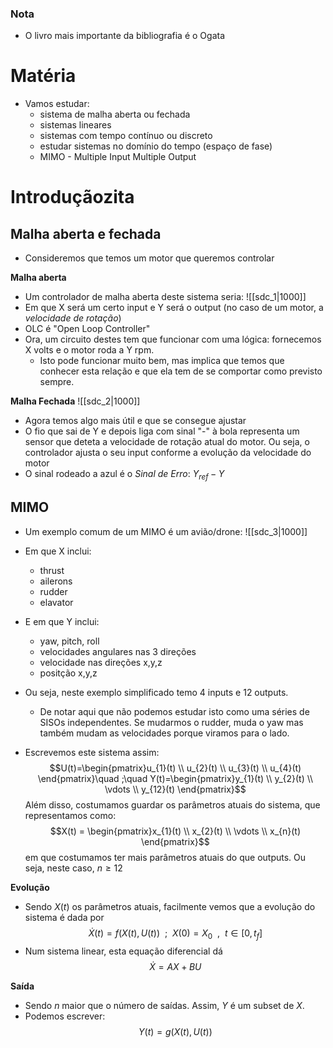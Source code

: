 ### Nota 
- O livro mais importante da bibliografia é o Ogata

# Matéria
- Vamos estudar:
    - sistema de malha aberta ou fechada
    - sistemas lineares
    - sistemas com tempo contínuo ou discreto
    - estudar sistemas no domínio do tempo (espaço de fase)
    - MIMO - Multiple Input Multiple Output

# Introduçãozita
## Malha aberta e fechada
- Consideremos que temos um motor que queremos controlar

**Malha aberta**
- Um controlador de malha aberta deste sistema seria:
![[sdc_1|1000]]
- Em que X será um certo input e Y será o output (no caso de um motor, a *velocidade de rotação*)
- OLC é "Open Loop Controller"
- Ora, um circuito destes tem que funcionar com uma lógica: fornecemos X volts e o motor roda a Y rpm.
    - Isto pode funcionar muito bem, mas implica que temos que conhecer esta relação e que ela tem de se comportar como previsto sempre.

**Malha Fechada**
![[sdc_2|1000]]
- Agora temos algo mais útil e que se consegue ajustar
- O fio que sai de Y e depois liga com sinal "-" à bola representa um sensor que deteta a velocidade de rotação atual do motor. Ou seja, o controlador ajusta o seu input conforme a evolução da velocidade do motor
- O sinal rodeado a azul é o *Sinal de Erro*: $Y_{ref}-Y$

## MIMO
- Um exemplo comum de um MIMO é um avião/drone:
![[sdc_3|1000]]

- Em que X inclui:
    - thrust
    - ailerons
    - rudder
    - elavator
- E em que Y inclui:
    - yaw, pitch, roll
    - velocidades angulares nas 3 direções
    - velocidade nas direções x,y,z
    - positção x,y,z

- Ou seja, neste exemplo simplificado temo 4 inputs e 12 outputs.
    - De notar aqui que não podemos estudar isto como uma séries de SISOs independentes. Se mudarmos o rudder, muda o yaw mas também mudam as velocidades porque viramos para o lado.
- Escrevemos este sistema assim:
$$U(t)=\begin{pmatrix}u_{1}(t) \\ u_{2}(t) \\ u_{3}(t) \\ u_{4}(t) \end{pmatrix}\quad ;\quad Y(t)=\begin{pmatrix}y_{1}(t) \\ y_{2}(t) \\ \vdots \\ y_{12}(t) \end{pmatrix}$$
Além disso, costumamos guardar os parâmetros atuais do sistema, que representamos como:
$$X(t) = \begin{pmatrix}x_{1}(t) \\ x_{2}(t) \\ \vdots \\ x_{n}(t) \end{pmatrix}$$
em que costumamos ter mais parâmetros atuais do que outputs. Ou seja, neste caso, $n\ge 12$

**Evolução**
- Sendo $X(t)$ os parâmetros atuais, facilmente vemos que a evolução do sistema é dada por
$$\dot{X}(t)=f(X(t),U(t)) ~~;~~X(0)=X_{0}~~,~~t\in[0,t_{f}]$$
- Num sistema linear, esta equação diferencial dá
$$\dot{X}=AX+BU$$

**Saída**
- Sendo $n$ maior que o número de saídas. Assim, $Y$ é um subset de $X$.
- Podemos escrever:
$$Y(t) = g(X(t),U(t))$$
